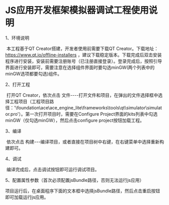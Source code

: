 # JS应用开发框架模拟器调试工程使用说明



1、环境说明

​    本工程基于QT Creator搭建，开发者使用前需要下载QT Creator。下载地址：https://www.qt.io/offline-installers ，建议下载稳定版本。下载完成后双击安装程序进行安装，安装前需要注册账号（已注册直接登录）。登录完成后，按照引导界面进行安装即可，需要注意在选择组件界面时要勾选minGW(两个列表中的minGW选项都要勾选)组件。

2、打开工程

​    打开QT Creator，依次点击 文件----打开文件和项目，在弹出的文件选择框中选择工程项目（工程项目路径：'\foundation\ace\ace_engine_lite\frameworks\tools\qt\simulator\simulator.pro'）。第一次打开项目时，需要在Configure Project界面的kits列表中勾选minGW（仅勾选minGW），然后点击configure project按钮加载工程。

3、编译

​    依次点击 构建---编译项目，或者直接在项目树中右键，在右键菜单中选择重新构建即可。

4、调试

​    编译完成后，点击调试按钮即可运行调试项目。

5、配置属性参数（首次必须配置jsBundle路径，否则无法运行js应用）

​    项目运行后，在桌面程序下面的文本框中选择jsBundle路径，然后点击重启按钮即可加载运行js应用。
